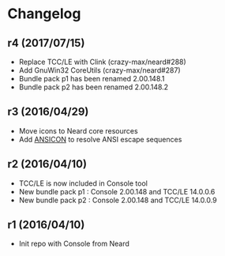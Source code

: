 # Changelog

## r4 (2017/07/15)

* Replace TCC/LE with Clink (crazy-max/neard#288)
* Add GnuWin32 CoreUtils (crazy-max/neard#287)
* Bundle pack p1 has been renamed 2.00.148.1
* Bundle pack p2 has been renamed 2.00.148.2

## r3 (2016/04/29)

* Move icons to Neard core resources
* Add [ANSICON](https://github.com/adoxa/ansicon) to resolve ANSI escape sequences

## r2 (2016/04/10)

* TCC/LE is now included in Console tool
* New bundle pack p1 : Console 2.00.148 and TCC/LE 14.0.0.6
* New bundle pack p2 : Console 2.00.148 and TCC/LE 14.0.0.9

## r1 (2016/04/10)

* Init repo with Console from Neard
